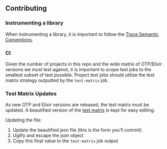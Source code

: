 ## Contributing

### Instrumenting a library

When instrumenting a library, it is important to follow the [Trace Semantic Conventions](https://github.com/open-telemetry/opentelemetry-specification/blob/main/specification/trace/semantic_conventions/README.md).

### CI

Given the number of projects in this repo and the wide matrix of OTP/Elixir versions we must
test against, it is important to scope test jobs to the smallest subset of test possible. Project test jobs should utilize the test matrix strategy outputted by the `test-matrix` job.

### Test Matrix Updates

As new OTP and Elixir versions are released, the test matrix must be updated. A beautified version of the [test matrix](https://github.com/open-telemetry/opentelemetry-erlang-contrib/blob/main/.github/test-matrix.json) is kept for easy editing.

Updating the file:

1. Update the beautified json file (this is the form you'll commit)
2. Uglify and escape the json object
3. Copy this final value to the `test-matrix` job output
